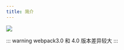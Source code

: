```yaml
---
title: 简介
---
```

![](https://tva1.sinaimg.cn/large/007S8ZIlly1ge0afwpio0j30xc0hdjrp.jpg)

::: warning
webpack3.0 和 4.0 版本差异较大
:::